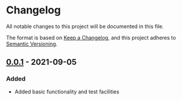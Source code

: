 # Changelog

All notable changes to this project will be documented in this file.

The format is based on [Keep a Changelog](https://keepachangelog.com/en/1.0.0/), and this project adheres to [Semantic Versioning](https://semver.org/spec/v2.0.0.html).

## [0.0.1] - 2021-09-05

### Added

- Added basic functionality and test facilities

[0.0.1]: https://github.com/utybo/Shedinja/releases/tag/v0.0.1

